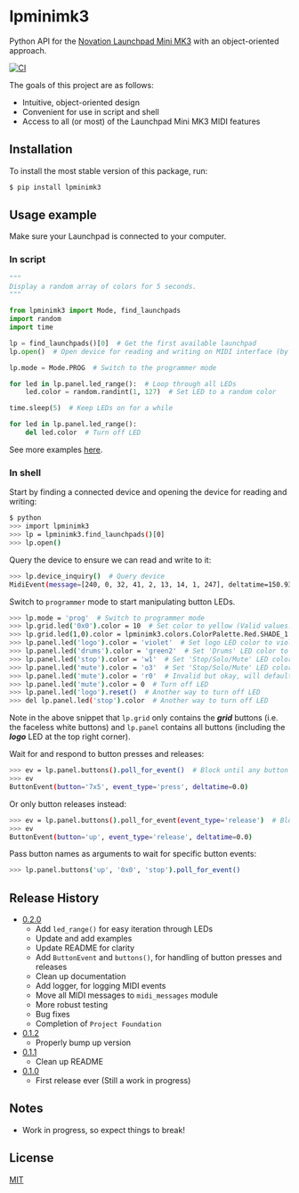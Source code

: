 # lpminimk3
Python API for the [Novation Launchpad Mini MK3](https://novationmusic.com/en/launch/launchpad-mini) with an object-oriented approach.

[![CI](https://github.com/obeezzy/lpminimk3/actions/workflows/main.yml/badge.svg)](https://github.com/obeezzy/lpminimk3/actions/workflows/main.yml)

The goals of this project are as follows:
* Intuitive, object-oriented design
* Convenient for use in script and shell
* Access to all (or most) of the Launchpad Mini MK3 MIDI features


## Installation
To install the most stable version of this package, run:
```bash
$ pip install lpminimk3
```


## Usage example
Make sure your Launchpad is connected to your computer.

### In script
```python
"""
Display a random array of colors for 5 seconds.
"""

from lpminimk3 import Mode, find_launchpads
import random
import time

lp = find_launchpads()[0]  # Get the first available launchpad
lp.open()  # Open device for reading and writing on MIDI interface (by default)

lp.mode = Mode.PROG  # Switch to the programmer mode

for led in lp.panel.led_range():  # Loop through all LEDs
    led.color = random.randint(1, 127)  # Set LED to a random color

time.sleep(5)  # Keep LEDs on for a while

for led in lp.panel.led_range():
    del led.color  # Turn off LED
```

See more examples [here](https://github.com/obeezzy/lpminimk3/tree/main/examples).

### In shell
Start by finding a connected device and opening the device for reading and writing:
```bash
$ python
>>> import lpminimk3
>>> lp = lpminimk3.find_launchpads()[0]
>>> lp.open()
```
Query the device to ensure we can read and write to it:
```bash
>>> lp.device_inquiry()  # Query device
MidiEvent(message=[240, 0, 32, 41, 2, 13, 14, 1, 247], deltatime=150.938086752)
```
Switch to `programmer` mode to start manipulating button LEDs.
```bash
>>> lp.mode = 'prog'  # Switch to programmer mode
>>> lp.grid.led('0x0').color = 10  # Set color to yellow (Valid values: 0 - 127)
>>> lp.grid.led(1,0).color = lpminimk3.colors.ColorPalette.Red.SHADE_1  # Set from palette
>>> lp.panel.led('logo').color = 'violet'  # Set logo LED color to violet
>>> lp.panel.led('drums').color = 'green2'  # Set 'Drums' LED color to second shade of green
>>> lp.panel.led('stop').color = 'w1'  # Set 'Stop/Solo/Mute' LED color to first shade of white
>>> lp.panel.led('mute').color = 'o3'  # Set 'Stop/Solo/Mute' LED color to third shade of orange
>>> lp.panel.led('mute').color = 'r0'  # Invalid but okay, will default to 'r1'
>>> lp.panel.led('mute').color = 0  # Turn off LED
>>> lp.panel.led('logo').reset()  # Another way to turn off LED
>>> del lp.panel.led('stop').color  # Another way to turn off LED
```
Note in the above snippet that `lp.grid` only contains the __*grid*__ buttons
(i.e. the faceless white buttons) and `lp.panel` contains all buttons
(including the __*logo*__ LED at the top right corner).  

Wait for and respond to button presses and releases:
```bash
>>> ev = lp.panel.buttons().poll_for_event()  # Block until any button is pressed/released
>>> ev
ButtonEvent(button='7x5', event_type='press', deltatime=0.0)
```
Or only button releases instead:
```bash
>>> ev = lp.panel.buttons().poll_for_event(event_type='release')  # Block until released
>>> ev
ButtonEvent(button='up', event_type='release', deltatime=0.0)
```
Pass button names as arguments to wait for specific button events:
```bash
>>> lp.panel.buttons('up', '0x0', 'stop').poll_for_event()
```


## Release History
* [0.2.0](https://github.com/obeezzy/lpminimk3/releases/tag/v0.2.0)
    * Add `led_range()` for easy iteration through LEDs
    * Update and add examples
    * Update README for clarity
    * Add `ButtonEvent` and `buttons()`, for handling of button presses and releases
    * Clean up documentation
    * Add logger, for logging MIDI events
    * Move all MIDI messages to `midi_messages` module
    * More robust testing
    * Bug fixes
    * Completion of `Project Foundation`
* [0.1.2](https://github.com/obeezzy/lpminimk3/releases/tag/v0.1.2)
    * Properly bump up version
* [0.1.1](https://github.com/obeezzy/lpminimk3/releases/tag/v0.1.1)
    * Clean up README
* [0.1.0](https://github.com/obeezzy/lpminimk3/releases/tag/v0.1.0)
    * First release ever (Still a work in progress)


## Notes
* Work in progress, so expect things to break!


## License
[MIT](https://choosealicense.com/licenses/mit/)
